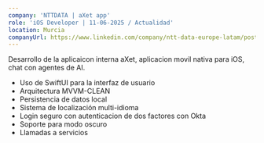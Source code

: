 ```yaml
---
company: 'NTTDATA | aXet app'
role: 'iOS Developer | 11-06-2025 / Actualidad'
location: Murcia
companyUrl: https://www.linkedin.com/company/ntt-data-europe-latam/posts/?feedView=all
---
```


Desarrollo de la aplicaicon interna aXet, aplicacion movil nativa para iOS, chat con agentes de AI. 
- Uso de SwiftUI para la interfaz de usuario
- Arquitectura MVVM-CLEAN
- Persistencia de datos local
- Sistema de localización multi-idioma 
- Login seguro con autenticacion de dos factores con Okta
- Soporte para modo oscuro
- Llamadas a servicios

